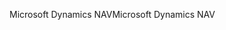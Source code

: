 <span data-ttu-id="cedd1-101">Microsoft Dynamics NAV</span><span class="sxs-lookup"><span data-stu-id="cedd1-101">Microsoft Dynamics NAV</span></span>